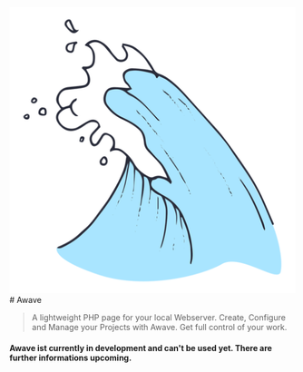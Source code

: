 <img title="awave_logo" alt="" src=".aw/src/assets/images/logo/logo.png">
# Awave

> A lightweight PHP page for your local Webserver. Create, Configure and Manage your Projects with Awave. Get full control of your work.

#### Awave ist currently in development and can't be used yet. There are further informations upcoming.